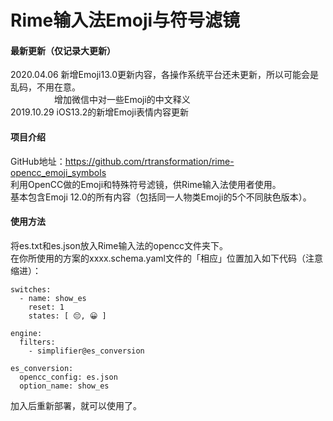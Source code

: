 # Rime输入法Emoji与符号滤镜

#### 最新更新（仅记录大更新）
2020.04.06 新增Emoji13.0更新内容，各操作系统平台还未更新，所以可能会是乱码，不用在意。  
　　　　　增加微信中对一些Emoji的中文释义  
2019.10.29 iOS13.2的新增Emoji表情内容更新

#### 项目介绍
GitHub地址：https://github.com/rtransformation/rime-opencc_emoji_symbols  
利用OpenCC做的Emoji和特殊符号滤镜，供Rime输入法使用者使用。  
基本包含Emoji 12.0的所有内容（包括同一人物类Emoji的5个不同肤色版本）。


#### 使用方法

将es.txt和es.json放入Rime输入法的opencc文件夹下。  
在你所使用的方案的xxxx.schema.yaml文件的「相应」位置加入如下代码（注意缩进）：

```
switches:
  - name: show_es
    reset: 1
    states: [ 😔, 😀 ]

engine:
  filters:
    - simplifier@es_conversion

es_conversion:
  opencc_config: es.json
  option_name: show_es

```


加入后重新部署，就可以使用了。
